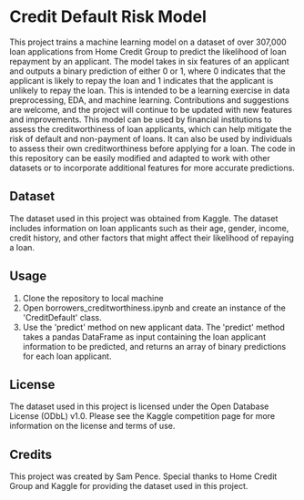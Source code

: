 # Credit Default Risk Model

This project trains a machine learning model on a dataset of over 307,000 loan applications from Home Credit Group to predict the likelihood of loan repayment by an applicant. The model takes in six features of an applicant and outputs a binary prediction of either 0 or 1, where 0 indicates that the applicant is likely to repay the loan and 1 indicates that the applicant is unlikely to repay the loan. This is intended to be a learning exercise in data preprocessing, EDA, and machine learning. Contributions and suggestions are welcome, and the project will continue to be updated with new features and improvements. This model can be used by financial institutions to assess the creditworthiness of loan applicants, which can help mitigate the risk of default and non-payment of loans. It can also be used by individuals to assess their own creditworthiness before applying for a loan. The code in this repository can be easily modified and adapted to work with other datasets or to incorporate additional features for more accurate predictions.

## Dataset
The dataset used in this project was obtained from Kaggle. The dataset includes information on loan applicants such as their age, gender, income, credit history, and other factors that might affect their likelihood of repaying a loan.

## Usage 
1) Clone the repository to local machine
2) Open borrowers_creditworthiness.ipynb and create an instance of the 'CreditDefault' class.
3) Use the 'predict' method on new applicant data. The 'predict' method takes a pandas DataFrame as input containing the loan applicant information to be predicted, and returns an array of binary predictions for each loan applicant.

## License
The dataset used in this project is licensed under the Open Database License (ODbL) v1.0. Please see the Kaggle competition page for more information on the license and terms of use.

## Credits
This project was created by Sam Pence. Special thanks to Home Credit Group and Kaggle for providing the dataset used in this project.
